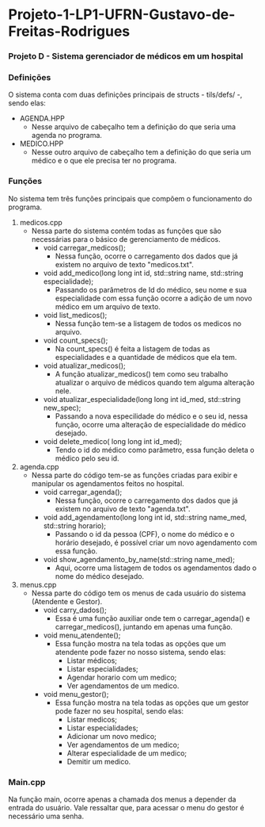# Projeto-1-LP1-UFRN-Gustavo-de-Freitas-Rodrigues
### Projeto D - Sistema gerenciador de médicos em um hospital   


### Definições
O sistema conta com duas definições principais de structs  - tils/defs/ -, sendo elas:
  - AGENDA.HPP
    - Nesse arquivo de cabeçalho tem a definição do que seria uma agenda no programa.
  - MEDICO.HPP
    - Nesse outro arquivo de cabeçalho tem a definição do que seria um médico e o que ele precisa ter no programa.
 
 ### Funções
 No sistema tem três funções principais que compõem o funcionamento do programa.
  1. medicos.cpp 
      - Nessa parte do sistema contém todas as funções que são necessárias para o básico de gerenciamento de médicos.
        - void carregar_medicos();
          - Nessa função, ocorre o carregamento dos dados que já existem no arquivo de texto "medicos.txt".
        - void add_medico(long long int id, std::string name, std::string especialidade);
          - Passando os parâmetros de Id do médico, seu nome e sua especialidade com essa função ocorre a adição de um novo médico em um arquivo de texto.
        - void list_medicos();
          - Nessa função tem-se a listagem de todos os medicos no arquivo.
        - void count_specs();
          - Na count_specs() é feita a listagem de todas as especialidades e a quantidade de médicos que ela tem.
        - void atualizar_medicos();
          - A função atualizar_medicos() tem como seu trabalho atualizar o arquivo de médicos quando tem alguma alteração nele.
        - void atualizar_especialidade(long long int id_med, std::string new_spec);
          - Passando a nova especilidade do médico e o seu id, nessa função, ocorre uma alteração de especialidade do médico desejado.
        - void delete_medico( long long int id_med);
          - Tendo o id do médico como parâmetro, essa função deleta o médico pelo seu id.
2. agenda.cpp
    - Nessa parte do código tem-se as funções criadas para exibir e manipular os agendamentos feitos no hospital.
      - void carregar_agenda();
        - Nessa função, ocorre o carregamento dos dados que já existem no arquivo de texto "agenda.txt".
      - void add_agendamento(long long int id, std::string name_med, std::string horario);
        - Passando o id da pessoa (CPF), o nome do médico e o horário desejado, é possível criar um novo agendamento com essa função.
      - void show_agendamento_by_name(std::string name_med);
        - Aqui, ocorre uma listagem de todos os agendamentos dado o nome do médico desejado.
3. menus.cpp
    - Nessa parte do código tem os menus de cada usuário do sistema (Atendente e Gestor).
       - void carry_dados();
         - Essa é uma função auxiliar onde tem o carregar_agenda() e carregar_medicos(), juntando em apenas uma função.
       - void menu_atendente();
         - Essa função mostra na tela todas as opções que um atendente pode fazer no nosso sistema, sendo elas: 
            - Listar médicos;
            - Listar especialidades;
            - Agendar horario com um medico;
            - Ver agendamentos de um medico.
       - void menu_gestor();
         - Essa função mostra na tela todas as opções que um gestor pode fazer no seu hospital, sendo elas:
            - Listar medicos;
            - Listar especialidades;
            - Adicionar um novo medico;
            - Ver agendamentos de um medico;
            - Alterar especialidade de um medico;
            - Demitir um medico.
        
### Main.cpp
  Na função main, ocorre apenas a chamada dos menus a depender da entrada do usuário. Vale ressaltar que, para acessar o menu do gestor é necessário uma senha.
  
